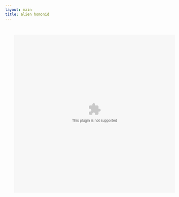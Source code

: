 ```yaml
---
layout: main
title: alien homonid
---
```


<embed src="alien_hominid.swf" width="580" height="570" style="-webkit-transform:scale(0.9);-moz-transform-scale(0.9);" allowfullscreen/>

